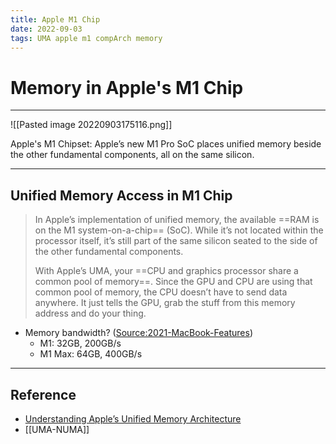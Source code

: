```yaml
---
title: Apple M1 Chip
date: 2022-09-03
tags: UMA apple m1 compArch memory
---
```


# Memory in Apple's M1 Chip

---

![[Pasted image 20220903175116.png]]
<figcaption> Apple's M1 Chipset: Apple’s new M1 Pro SoC places unified memory beside the other fundamental components, all on the same silicon. </figcaption>

---

## Unified Memory Access in M1  Chip

> In Apple’s implementation of unified memory, the available ==RAM is on the M1 system-on-a-chip== (SoC). While it’s not located within the processor itself, it’s still part of the same silicon seated to the side of the other fundamental components.
>
> With Apple’s UMA, your ==CPU and graphics processor share a common pool of memory==. Since the GPU and CPU are using that common pool of memory, the CPU doesn’t have to send data anywhere. It just tells the GPU, grab the stuff from this memory address and do your thing.

- Memory bandwidth? ([Source:2021-MacBook-Features](https://www.macobserver.com/news/product-news/2021-macbook-pro-release/))
	- M1: 32GB, 200GB/s
	- M1 Max: 64GB, 400GB/s

---
## Reference

- [Understanding Apple’s Unified Memory Architecture](https://www.macobserver.com/analysis/understanding-apples-unified-memory-architecture/)
- [[UMA-NUMA]]
